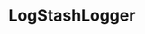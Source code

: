 ---
title: LogStashLogger
project-url: https://github.com/dwbutler/logstash-logger
logo:
  logofile: ruby.svg
  orientation: vertical
shipping-summary:
  data-source: Ruby code
shipping-tags:
  - from-your-code
---
